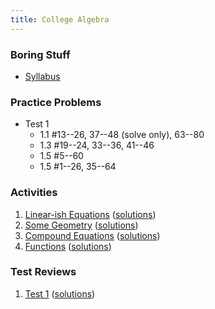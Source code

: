 ```yaml
---
title: College Algebra
---
```


### Boring Stuff

* [Syllabus](/pdf/classes/coal/coal-syllabus.pdf)


### Practice Problems

* Test 1
    * 1.1 #13--26, 37--48 (solve only), 63--80
    * 1.3 #19--24, 33--36, 41--46
    * 1.5 #5--60
    * 1.5 #1--26, 35--64


### Activities

1. [Linear-ish Equations](/pdf/classes/coal/coal-a01-linear-ish-equations.pdf) ([solutions](/pdf/classes/coal/coal-soln-a01-linear-ish-equations.pdf))
2. [Some Geometry](/pdf/classes/coal/coal-a02-some-geometry.pdf) ([solutions](/pdf/classes/coal/coal-soln-a02-some-geometry.pdf))
3. [Compound Equations](/pdf/classes/coal/coal-a03-compound-equations.pdf) ([solutions](/pdf/classes/coal/coal-soln-a03-compound-equations.pdf))
4. [Functions](/pdf/classes/coal/coal-a04-functions.pdf) ([solutions](/pdf/classes/coal/coal-soln-a04-functions.pdf))


### Test Reviews

1. [Test 1](/pdf/classes/coal/coal-r1-equations-and-geometry.pdf) ([solutions](/pdf/classes/coal/coal-soln-r1-equations-and-geometry.pdf))

<!--


### Toys

* [Transformations (shifting and stretching)](/classes/coal/transformations.html)
* [Transformations (live demo)](/classes/coal/transformations-live-demo.html)
* [Symmetry (live demo)](/classes/coal/symmetry-live-demo.html)
-->
